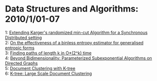 # Data Structures and Algorithms: 2010/1/01-07  
1: [Extending Karger's randomized min-cut Algorithm for a Synchronous  Distributed setting](https://doi.org/10.48550/arXiv.0912.1200)  
2: [On the effectiveness of a binless entropy estimator for generalised  entropic forms](https://doi.org/10.48550/arXiv.0906.1360)  
3: [Finding paths of length k in O*(2^k) time](https://doi.org/10.48550/arXiv.0807.3026)  
4: [Beyond Bidimensionality: Parameterized Subexponential Algorithms on  Directed Graphs](https://doi.org/10.48550/arXiv.1001.0821)  
5: [Document Clustering with K-tree](https://doi.org/10.48550/arXiv.1001.0827)  
6: [K-tree: Large Scale Document Clustering](https://doi.org/10.48550/arXiv.1001.0830)  